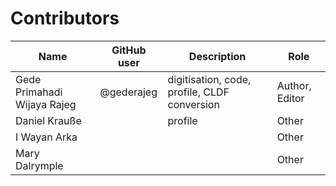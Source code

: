 # Contributors

Name               | GitHub user | Description                                  | Role           
---                |-------------|----------------------------------------------|----------------
Gede Primahadi Wijaya Rajeg | @gederajeg  | digitisation, code, profile, CLDF conversion | Author, Editor 
Daniel Krauße | | profile | Other          |
I Wayan Arka | | | Other          |
Mary Dalrymple | | | Other          |